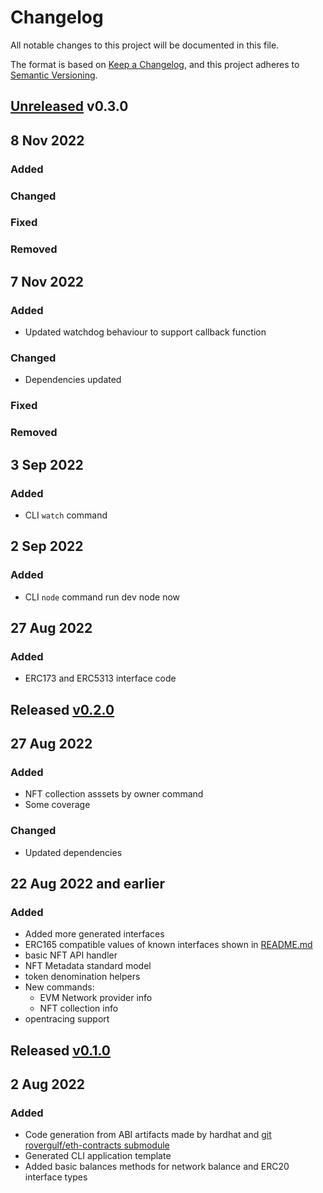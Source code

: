 # Changelog
All notable changes to this project will be documented in this file.

The format is based on [Keep a Changelog](https://keepachangelog.com/en/1.0.0/),
and this project adheres to [Semantic Versioning](https://semver.org/spec/v2.0.0.html).

## [Unreleased] v0.3.0

## 8 Nov 2022

### Added

### Changed

### Fixed

### Removed


## 7 Nov 2022

### Added
- Updated watchdog behaviour to support callback function

### Changed
- Dependencies updated

### Fixed

### Removed


## 3 Sep 2022

### Added
- CLI `watch` command

## 2 Sep 2022

### Added
- CLI `node` command run dev node now


## 27 Aug 2022

### Added
- ERC173 and ERC5313 interface code


## Released [v0.2.0]

## 27 Aug 2022

### Added
- NFT collection asssets by owner command
- Some coverage

### Changed
- Updated dependencies


## 22 Aug 2022 and earlier

### Added
- Added more generated interfaces
- ERC165 compatible values of known interfaces shown in [README.md](./README.md)
- basic NFT API handler
- NFT Metadata standard model
- token denomination helpers
- New commands:
  - EVM Network provider info
  - NFT collection info
- opentracing support


## Released [v0.1.0]

## 2 Aug 2022

### Added
- Code generation from ABI artifacts made by hardhat and [git rovergulf/eth-contracts submodule](v/eth-contracts)
- Generated CLI application template
- Added basic balances methods for network balance and ERC20 interface types

[Unreleased]: https://github.com/rovergulf/eth-contracts-go/v0.2.0...main
[v0.3.0]: https://github.com/rovergulf/eth-contracts-go/compare/v0.2.0...v0.3.0
[v0.2.0]: https://github.com/rovergulf/eth-contracts-go/compare/v0.1.0...v0.2.0
[v0.1.0]: https://github.com/rovergulf/engine/tree/v0.1.0
